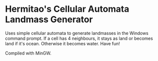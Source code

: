 # Hermitao's Cellular Automata Landmass Generator
Uses simple cellular automata to generate landmasses in the Windows command prompt.
If a cell has 4 neighbours, it stays as land or becomes land if it's ocean. Otherwise it becomes water.
Have fun!

Compiled with MinGW.

